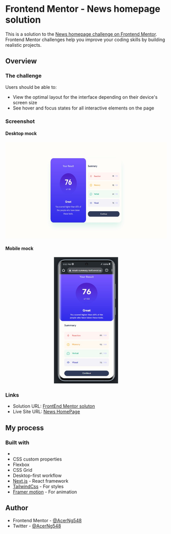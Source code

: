 # Frontend Mentor - News homepage solution

This is a solution to the [News homepage challenge on Frontend Mentor](https://www.frontendmentor.io/challenges/news-homepage-H6SWTa1MFl). Frontend Mentor challenges help you improve your coding skills by building realistic projects.

## Overview

### The challenge

Users should be able to:

- View the optimal layout for the interface depending on their device's screen size
- See hover and focus states for all interactive elements on the page

### Screenshot

#### Desktop mock

<div align="center">
  <img src="/desktop.jpg" width="504" height="300" />
</div>

#### Mobile mock

<div align="center">
  <img src="/mobile.jpg" width="200" height="393" />
</div>

### Links

- Solution URL: [FrontEnd Mentor soluton](https://your-solution-url.com)
- Live Site URL: [News HomePage](https://news-homepage-lt65-jb8x5znso-acerng548.vercel.app/)

## My process

### Built with

-
- CSS custom properties
- Flexbox
- CSS Grid
- Desktop-first workflow
- [Next.js](https://nextjs.org/) - React framework
- [TailwindCss](https://tailwindcss.com) - For styles
- [Framer motion](https://www.framer.com/motion/) - For animation

## Author

- Frontend Mentor - [@AcerNg548](https://www.frontendmentor.io/profile/AcerNg548)
- Twitter - [@AcerNg548](https://www.twitter.com/AcerNg548)
